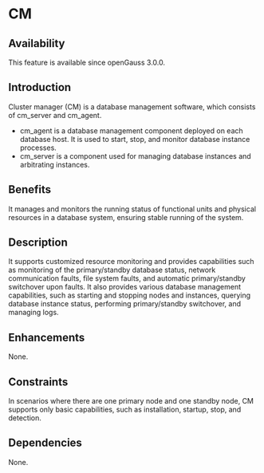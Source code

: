 # CM<a name="EN-US_TOPIC_0000001265167501"></a>

## Availability<a name="section15406143204715"></a>

This feature is available since openGauss 3.0.0.

## Introduction<a name="section740615433477"></a>

Cluster manager \(CM\) is a database management software, which consists of cm\_server and cm\_agent.

-   cm\_agent is a database management component deployed on each database host. It is used to start, stop, and monitor database instance processes.
-   cm\_server is a component used for managing database instances and arbitrating instances.

## Benefits<a name="section13406743164715"></a>

It manages and monitors the running status of functional units and physical resources in a database system, ensuring stable running of the system.

## Description<a name="section16406154310471"></a>

It supports customized resource monitoring and provides capabilities such as monitoring of the primary/standby database status, network communication faults, file system faults, and automatic primary/standby switchover upon faults. It also provides various database management capabilities, such as starting and stopping nodes and instances, querying database instance status, performing primary/standby switchover, and managing logs.

## Enhancements<a name="section1340684315478"></a>

None.

## Constraints<a name="section06531946143616"></a>

In scenarios where there are one primary node and one standby node, CM supports only basic capabilities, such as installation, startup, stop, and detection.

## Dependencies<a name="section8406643144716"></a>

None.

